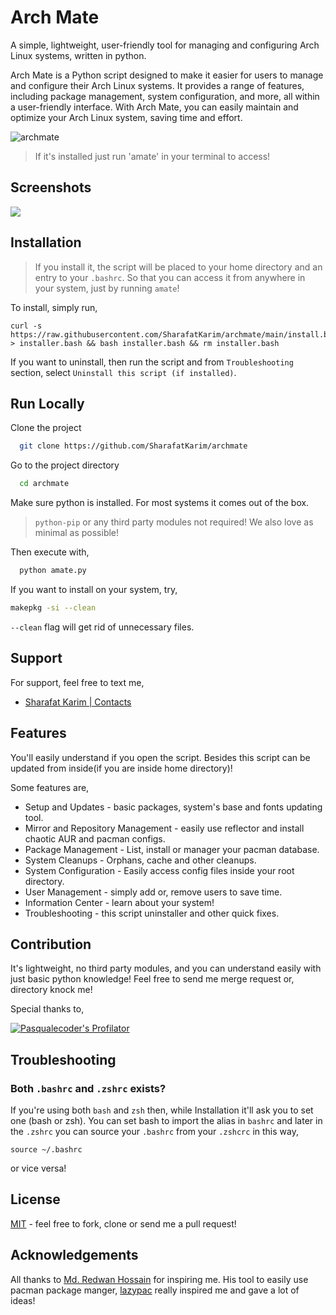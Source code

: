 # Arch Mate

A simple, lightweight, user-friendly tool for managing and configuring Arch Linux systems, written in python.

Arch Mate is a Python script designed to make it easier for users to manage and configure their Arch Linux systems. It provides a range of features, including package management, system configuration, and more, all within a user-friendly interface. With Arch Mate, you can easily maintain and optimize your Arch Linux system, saving time and effort.

![archmate](https://socialify.git.ci/SharafatKarim/archmate/image?description=1&descriptionEditable=A%20simple%20tool%20for%20managing%20Arch%20Linux%20systems%2C%20with%20python&font=Bitter&forks=1&issues=1&language=1&name=1&pattern=Circuit%20Board&pulls=1&stargazers=1&theme=Auto)

> If it's installed just run 'amate' in your terminal to access!


## Screenshots

![](https://res.cloudinary.com/dte603aka/image/upload/v1672566584/2023/arch%20mate/amate_w6o7g2.png)


## Installation

> If you install it, the script will be placed to your home directory and an entry to your `.bashrc`. So that you can access it from anywhere in your system, just by running `amate`!

To install, simply run,

```
curl -s https://raw.githubusercontent.com/SharafatKarim/archmate/main/install.bash > installer.bash && bash installer.bash && rm installer.bash
```

If you want to uninstall, then run the script and from `Troubleshooting` section, select `Uninstall this script (if installed)`.

## Run Locally

Clone the project

```bash
  git clone https://github.com/SharafatKarim/archmate
```

Go to the project directory

```bash
  cd archmate
```

Make sure python is installed. For most systems it comes out of the box.

> `python-pip` or any third party modules not required! We also love as minimal as possible!

Then execute with,

```bash
  python amate.py
```

If you want to install on your system, try,
```bash
makepkg -si --clean
```
`--clean` flag will get rid of unnecessary files.

## Support

For support, feel free to text me,
- [Sharafat Karim | Contacts](https://sharafat.pages.dev/about/)


## Features

You'll easily understand if you open the script. Besides this script can be updated from inside(if you are inside home directory)!

Some features are,
- Setup and Updates - basic packages, system's base and fonts updating tool.
- Mirror and Repository Management - easily use reflector and install chaotic AUR and pacman configs.
- Package Management - List, install or manager your pacman database.
- System Cleanups - Orphans, cache and other cleanups.
- System Configuration - Easily access config files inside your root directory.
- User Management - simply add or, remove users to save time.
- Information Center - learn about your system!
- Troubleshooting - this script uninstaller and other quick fixes.

## Contribution
It's lightweight, no third party modules, and you can understand easily with just basic python knowledge! Feel free to send me merge request or, directory knock me!

Special thanks to,

[![Pasqualecoder's Profilator](https://profilator.deno.dev/Pasqualecoder?v=1.0.0.alpha.4)](https://github.com/Pasqualecoder)

## Troubleshooting

### Both `.bashrc` and `.zshrc` exists?

If you're using both `bash` and `zsh` then, while Installation it'll ask you to set one (bash or zsh). You can set bash to import the alias in `bashrc` and later in the `.zshrc` you can source your `.bashrc` from your `.zshcrc` in this way,
```
source ~/.bashrc
```
or vice versa!

## License

[MIT](https://choosealicense.com/licenses/mit/) - feel free to fork, clone or send me a pull request!


## Acknowledgements

All thanks to [Md. Redwan Hossain](https://github.com/redwan-hossain/) for inspiring me. His tool to easily use pacman package manger, [lazypac](https://github.com/redwan-hossain/lazypac) really inspired me and gave a lot of ideas!


